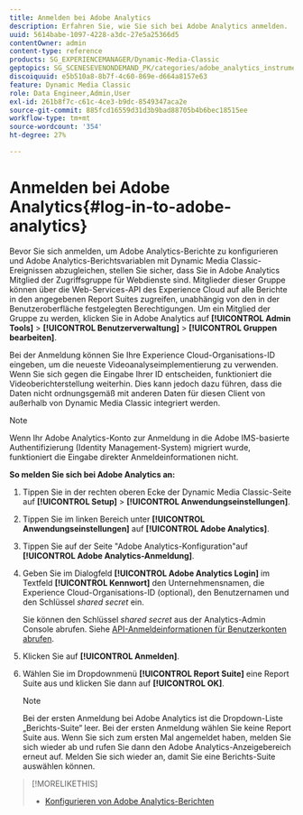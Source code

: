 ```yaml
---
title: Anmelden bei Adobe Analytics
description: Erfahren Sie, wie Sie sich bei Adobe Analytics anmelden.
uuid: 5614babe-1097-4228-a3dc-27e5a25366d5
contentOwner: admin
content-type: reference
products: SG_EXPERIENCEMANAGER/Dynamic-Media-Classic
geptopics: SG_SCENESEVENONDEMAND_PK/categories/adobe_analytics_instrumentation_kit
discoiquuid: e5b510a8-8b7f-4c60-869e-d664a8157e63
feature: Dynamic Media Classic
role: Data Engineer,Admin,User
exl-id: 261b8f7c-c61c-4ce3-b9dc-8549347aca2e
source-git-commit: 885fcd16559d31d3b9bad88705b4b6bec18515ee
workflow-type: tm+mt
source-wordcount: '354'
ht-degree: 27%

---
```


# Anmelden bei Adobe Analytics{#log-in-to-adobe-analytics}

Bevor Sie sich anmelden, um Adobe Analytics-Berichte zu konfigurieren und Adobe Analytics-Berichtsvariablen mit Dynamic Media Classic-Ereignissen abzugleichen, stellen Sie sicher, dass Sie in Adobe Analytics Mitglied der Zugriffsgruppe für Webdienste sind. Mitglieder dieser Gruppe können über die Web-Services-API des Experience Cloud auf alle Berichte in den angegebenen Report Suites zugreifen, unabhängig von den in der Benutzeroberfläche festgelegten Berechtigungen. Um ein Mitglied der Gruppe zu werden, klicken Sie in Adobe Analytics auf **[!UICONTROL Admin Tools]** > **[!UICONTROL Benutzerverwaltung]** > **[!UICONTROL Gruppen bearbeiten]**.

Bei der Anmeldung können Sie Ihre Experience Cloud-Organisations-ID eingeben, um die neueste Videoanalyseimplementierung zu verwenden. Wenn Sie sich gegen die Eingabe Ihrer ID entscheiden, funktioniert die Videoberichterstellung weiterhin. Dies kann jedoch dazu führen, dass die Daten nicht ordnungsgemäß mit anderen Daten für diesen Client von außerhalb von Dynamic Media Classic integriert werden.

>[!NOTE]
>
>Wenn Ihr Adobe Analytics-Konto zur Anmeldung in die Adobe IMS-basierte Authentifizierung (Identity Management-System) migriert wurde, funktioniert die Eingabe direkter Anmeldeinformationen nicht.

**So melden Sie sich bei Adobe Analytics an:**

1. Tippen Sie in der rechten oberen Ecke der Dynamic Media Classic-Seite auf **[!UICONTROL Setup]** > **[!UICONTROL Anwendungseinstellungen]**.
1. Tippen Sie im linken Bereich unter **[!UICONTROL Anwendungseinstellungen]** auf **[!UICONTROL Adobe Analytics]**.
1. Tippen Sie auf der Seite &quot;Adobe Analytics-Konfiguration&quot;auf **[!UICONTROL Adobe Analytics-Anmeldung]**.
1. Geben Sie im Dialogfeld **[!UICONTROL Adobe Analytics Login]** im Textfeld **[!UICONTROL Kennwort]** den Unternehmensnamen, die Experience Cloud-Organisations-ID (optional), den Benutzernamen und den Schlüssel *shared secret* ein.

   Sie können den Schlüssel *shared secret* aus der Analytics-Admin Console abrufen. Siehe [API-Anmeldeinformationen für Benutzerkonten abrufen](https://github.com/AdobeDocs/analytics-2.0-apis/blob/master/create-oauth-client.md).

1. Klicken Sie auf **[!UICONTROL Anmelden]**.
1. Wählen Sie im Dropdownmenü **[!UICONTROL Report Suite]** eine Report Suite aus und klicken Sie dann auf **[!UICONTROL OK]**.

   >[!NOTE]
   >
   >Bei der ersten Anmeldung bei Adobe Analytics ist die Dropdown-Liste „Berichts-Suite“ leer. Bei der ersten Anmeldung wählen Sie keine Report Suite aus. Wenn Sie sich zum ersten Mal angemeldet haben, melden Sie sich wieder ab und rufen Sie dann den Adobe Analytics-Anzeigebereich erneut auf. Melden Sie sich wieder an, damit Sie eine Berichts-Suite auswählen können.

>[!MORELIKETHIS]
>
>* [Konfigurieren von Adobe Analytics-Berichten](configuring-analytics-reports.md#configuring_adobe_analytics_reports)

